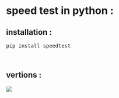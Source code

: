 # speed test in python :
## installation :
<pre>pip install speedtest</pre></br>
## vertions :
<img src="https://warehouse-camo.ingress.cmh1.psfhosted.org/2df7a4700d9cc94568330446cb288eb6f5260efe/68747470733a2f2f696d672e736869656c64732e696f2f707970692f707976657273696f6e732f7370656564746573742d636c692e737667">